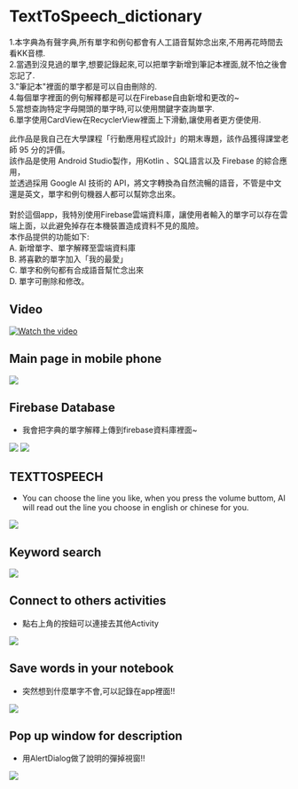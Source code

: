 # TextToSpeech_dictionary
1.本字典為有聲字典,所有單字和例句都會有人工語音幫妳念出來,不用再花時間去看KK音標. <br />
2.當遇到沒見過的單字,想要記錄起來,可以把單字新增到筆記本裡面,就不怕之後會忘記了.<br />
3."筆記本"裡面的單字都是可以自由刪除的.<br />
4.每個單字裡面的例句解釋都是可以在Firebase自由新增和更改的~ <br />
5.當想查詢特定字母開頭的單字時,可以使用關鍵字查詢單字.<br />
6.單字使用CardView在RecyclerView裡面上下滑動,讓使用者更方便使用.<br />

此作品是我自己在大學課程「行動應用程式設計」的期末專題，該作品獲得課堂老師 95 分的評價。<br />
該作品是使用 Android Studio製作，用Kotlin 、SQL語言以及 Firebase 的綜合應用，<br />
並透過採用 Google AI 技術的 API，將文字轉換為自然流暢的語音，不管是中文還是英文，單字和例句機器人都可以幫妳念出來。<br /><br />
對於這個app，我特別使用Firebase雲端資料庫，讓使用者輸入的單字可以存在雲端上面，以此避免掉存在本機裝置造成資料不見的風險。<br />
本作品提供的功能如下: <br />
A. 新增單字、單字解釋至雲端資料庫 <br />
B. 將喜歡的單字加入「我的最愛」 <br />
C. 單字和例句都有合成語音幫忙念出來 <br />
D. 單字可刪除和修改。<br />

## Video
[![Watch the video](https://github.com/a1233z/text_to_voice_dicitionary_public/blob/master/github_images/0.png)](https://www.youtube.com/watch?v=oBl6HfmIn9g&ab_channel=%E5%B4%B4%E5%B4%B4)


## Main page in mobile phone
![](https://github.com/a1233z/text_to_voice_dicitionary_public/blob/master/github_images/0.png)

## Firebase Database
* 我會把字典的單字解釋上傳到firebase資料庫裡面~

![](https://github.com/a1233z/text_to_voice_dicitionary_public/blob/master/github_images/1.png)
![](https://github.com/a1233z/text_to_voice_dicitionary_public/blob/master/github_images/2.png)

## TEXTTOSPEECH
* You can choose the line you like, when you press the volume buttom, AI will read out the line you choose in english or chinese for you.

![](https://github.com/a1233z/text_to_voice_dicitionary_public/blob/master/github_images/3.png)

## Keyword search
![](https://github.com/a1233z/text_to_voice_dicitionary_public/blob/master/github_images/4.png)

## Connect to others activities
* 點右上角的按鈕可以連接去其他Activity

![](https://github.com/a1233z/text_to_voice_dicitionary_public/blob/master/github_images/5.png)

## Save words in your notebook
* 突然想到什麼單字不會,可以記錄在app裡面!!

![](https://github.com/a1233z/text_to_voice_dicitionary_public/blob/master/github_images/6.png)

## Pop up window for description
* 用AlertDialog做了說明的彈掉視窗!!

![](https://github.com/a1233z/text_to_voice_dicitionary_public/blob/master/github_images/7.png)
